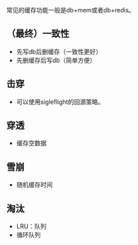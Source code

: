 常见的缓存功能一般是db+mem或者db+redis。

## （最终）一致性
- 先写db后删缓存（一致性更好）
- 先删缓存后写db（简单方便）
## 击穿
- 可以使用sigleflight的回源策略。

## 穿透
- 缓存空数据

## 雪崩
- 随机缓存时间

## 淘汰
- LRU：队列
- 循环队列